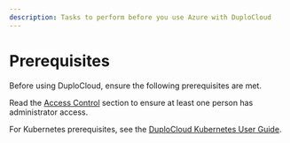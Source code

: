 ```yaml
---
description: Tasks to perform before you use Azure with DuploCloud
---
```


# Prerequisites

Before using DuploCloud, ensure the following prerequisites are met.&#x20;

Read the [Access Control](../../access-control/) section to ensure at least one person has administrator access.

For Kubernetes prerequisites, see the [DuploCloud Kubernetes User Guide](../../kubernetes-overview/).&#x20;
